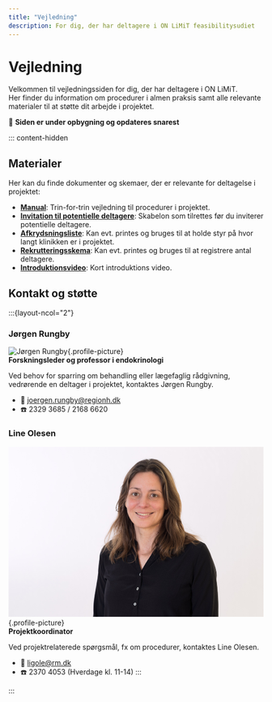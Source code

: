 ```yaml
---
title: "Vejledning"
description: For dig, der har deltagere i ON LiMiT feasibilitysudiet
---
```


# Vejledning

Velkommen til vejledningssiden for dig, der har deltagere i ON LiMiT.  
Her finder du information om procedurer i almen praksis samt alle relevante materialer til at støtte dit arbejde i projektet.

🚧 **Siden er under opbygning og opdateres snarest**

::: content-hidden

## Materialer

Her kan du finde dokumenter og skemaer, der er relevante for deltagelse i projektet:

- **[Manual]()**: Trin-for-trin vejledning til procedurer i projektet.
- **[Invitation til potentielle deltagere]()**: Skabelon som tilrettes før du inviterer potentielle deltagere.
- **[Afkrydsningsliste]()**: Kan evt. printes og bruges til at holde styr på hvor langt klinikken er i projektet.
- **[Rekrutteringsskema]()**: Kan evt. printes og bruges til at registrere antal deltagere.
- **[Introduktionsvideo]()**: Kort introduktions video.

## Kontakt og støtte

:::{layout-ncol="2"}

### Jørgen Rungby  
![Jørgen Rungby](images/Joergen.jpg){.profile-picture}  
**Forskningsleder og professor i endokrinologi**  

Ved behov for sparring om behandling eller lægefaglig rådgivning, vedrørende en deltager i projektet, kontaktes Jørgen Rungby.

- 📧 [joergen.rungby@regionh.dk](mailto:joergen.rungby@regionh.dk)  
- ☎️ 2329 3685 / 2168 6620

### Line Olesen

![Line Olesen](images/Line.png){.profile-picture}\
**Projektkoordinator**  

Ved projektrelaterede spørgsmål, fx om procedurer, kontaktes Line Olesen.

- 📧 [ligole@rm.dk](mailto:ligole@rm.dk)  
- ☎️ 2370 4053 (Hverdage kl. 11-14)
:::

:::
